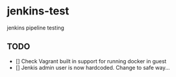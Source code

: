 # jenkins-test
jenkins pipeline testing

## TODO

- [] Check Vagrant built in support for running docker in guest
- [] Jenkis admin user is now hardcoded. Change to safe way...



